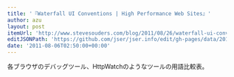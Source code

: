 ```yaml
---
title: '『Waterfall UI Conventions | High Performance Web Sites』'
author: azu
layout: post
itemUrl: 'http://www.stevesouders.com/blog/2011/08/26/waterfall-ui-conventions/'
editJSONPath: 'https://github.com/jser/jser.info/edit/gh-pages/data/2011/08/index.json'
date: '2011-08-06T02:50:00+00:00'
---
```

各ブラウザのデバッグツール、HttpWatchのようなツールの用語比較表。
